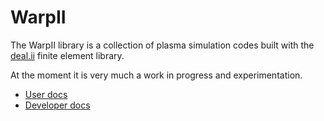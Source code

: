 # WarpII

The WarpII library is a collection of plasma simulation codes built with the [deal.ii](https://dealii.org/)
finite element library.

At the moment it is very much a work in progress and experimentation.

- [User docs](docs/using.md)
- [Developer docs](docs/developing.md)
